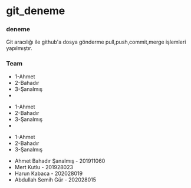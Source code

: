 # git_deneme
### deneme
Git aracılığı ile github'a dosya gönderme pull,push,commit,merge işlemleri yapılmıştır.
### Team
* 1-Ahmet
* 2-Bahadır
* 3-Şanalmış
* 
- 1-Ahmet
- 2-Bahadır
- 3-Şanalmış
- 
+ 1-Ahmet
+ 2-Bahadır
+ 3-Şanalmış

* Ahmet Bahadır Şanalmış - 201911060
* Mert Kutlu - 201928023
* Harun Kabaca - 202028019
* Abdullah Semih Gür  - 202028015
